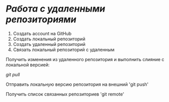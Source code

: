 # ***Работа с удаленными репозиториями***

1. Создать account на GitHub
2. Создать локальный репозиторий
3. Создать удаленный репозиторий
4. Связать локальный репозиторий с удаленным

Получить изменения из удаленного репозитория и выполнить слияние с локальной версией:

*git pull*

Отправить локальную версию репозитория на внешний 'git push'

Получить список связанных репозиториев 'git remote'

